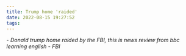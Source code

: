 ```yaml
---
title: Trump home 'raided'
date: 2022-08-15 19:27:52
tags:
---
```


\- _Donald trump home raided by the FBI, this is news review from bbc learning english_
\- _FBI_
